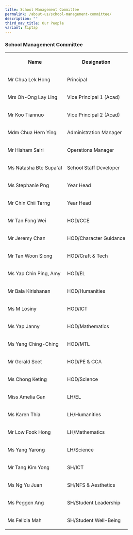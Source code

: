 ```yaml
---
title: School Management Committee
permalink: /about-us/school-management-committee/
description: ""
third_nav_title: Our People
variant: tiptap
---
```

<h3>School Management Committee</h3>
<table style="minWidth: 50px">
<colgroup>
<col>
<col>
</colgroup>
<tbody>
<tr>
<th rowspan="1" colspan="1">
<p>Name</p>
</th>
<th rowspan="1" colspan="1">
<p>Designation</p>
</th>
</tr>
<tr>
<td rowspan="1" colspan="1">
<p>Mr Chua Lek Hong</p>
</td>
<td rowspan="1" colspan="1">
<p>Principal</p>
</td>
</tr>
<tr>
<td rowspan="1" colspan="1">
<p>Mrs Oh-Ong Lay Ling</p>
</td>
<td rowspan="1" colspan="1">
<p>Vice Principal 1 (Acad)</p>
</td>
</tr>
<tr>
<td rowspan="1" colspan="1">
<p>Mr Koo Tiannuo</p>
</td>
<td rowspan="1" colspan="1">
<p>Vice Principal 2 (Acad)</p>
</td>
</tr>
<tr>
<td rowspan="1" colspan="1">
<p>Mdm Chua Hern Ying</p>
</td>
<td rowspan="1" colspan="1">
<p>Administration Manager</p>
</td>
</tr>
<tr>
<td rowspan="1" colspan="1">
<p>Mr Hisham Sairi</p>
</td>
<td rowspan="1" colspan="1">
<p>Operations Manager</p>
</td>
</tr>
<tr>
<td rowspan="1" colspan="1">
<p>Ms Natasha Bte Supa'at</p>
</td>
<td rowspan="1" colspan="1">
<p>School Staff Developer</p>
</td>
</tr>
<tr>
<td rowspan="1" colspan="1">
<p>Ms Stephanie Png</p>
</td>
<td rowspan="1" colspan="1">
<p>Year Head</p>
</td>
</tr>
<tr>
<td rowspan="1" colspan="1">
<p>Mr Chin Chii Tarng</p>
</td>
<td rowspan="1" colspan="1">
<p>Year Head</p>
</td>
</tr>
<tr>
<td rowspan="1" colspan="1">
<p>Mr Tan Fong Wei</p>
</td>
<td rowspan="1" colspan="1">
<p>HOD/CCE</p>
</td>
</tr>
<tr>
<td rowspan="1" colspan="1">
<p>Mr Jeremy Chan</p>
</td>
<td rowspan="1" colspan="1">
<p>HOD/Character Guidance</p>
</td>
</tr>
<tr>
<td rowspan="1" colspan="1">
<p>Mr Tan Woon Siong</p>
</td>
<td rowspan="1" colspan="1">
<p>HOD/Craft &amp; Tech</p>
</td>
</tr>
<tr>
<td rowspan="1" colspan="1">
<p>Ms Yap Chin Ping, Amy</p>
</td>
<td rowspan="1" colspan="1">
<p>HOD/EL</p>
</td>
</tr>
<tr>
<td rowspan="1" colspan="1">
<p>Mr Bala Kirishanan</p>
</td>
<td rowspan="1" colspan="1">
<p>HOD/Humanities</p>
</td>
</tr>
<tr>
<td rowspan="1" colspan="1">
<p>Ms M Losiny</p>
</td>
<td rowspan="1" colspan="1">
<p>HOD/ICT</p>
</td>
</tr>
<tr>
<td rowspan="1" colspan="1">
<p>Ms Yap Janny</p>
</td>
<td rowspan="1" colspan="1">
<p>HOD/Mathematics</p>
</td>
</tr>
<tr>
<td rowspan="1" colspan="1">
<p>Ms Yang Ching-Ching</p>
</td>
<td rowspan="1" colspan="1">
<p>HOD/MTL</p>
</td>
</tr>
<tr>
<td rowspan="1" colspan="1">
<p>Mr Gerald Seet</p>
</td>
<td rowspan="1" colspan="1">
<p>HOD/PE &amp; CCA</p>
</td>
</tr>
<tr>
<td rowspan="1" colspan="1">
<p>Ms Chong Keting</p>
</td>
<td rowspan="1" colspan="1">
<p>HOD/Science</p>
</td>
</tr>
<tr>
<td rowspan="1" colspan="1">
<p>Miss Amelia Gan</p>
</td>
<td rowspan="1" colspan="1">
<p>LH/EL</p>
</td>
</tr>
<tr>
<td rowspan="1" colspan="1">
<p>Ms Karen Thia</p>
</td>
<td rowspan="1" colspan="1">
<p>LH/Humanities</p>
</td>
</tr>
<tr>
<td rowspan="1" colspan="1">
<p>Mr Low Fook Hong</p>
</td>
<td rowspan="1" colspan="1">
<p>LH/Mathematics</p>
</td>
</tr>
<tr>
<td rowspan="1" colspan="1">
<p>Ms Yang Yarong</p>
</td>
<td rowspan="1" colspan="1">
<p>LH/Science</p>
</td>
</tr>
<tr>
<td rowspan="1" colspan="1">
<p>Mr Tang Kim Yong</p>
</td>
<td rowspan="1" colspan="1">
<p>SH/ICT</p>
</td>
</tr>
<tr>
<td rowspan="1" colspan="1">
<p>Ms Ng Yu Juan</p>
</td>
<td rowspan="1" colspan="1">
<p>SH/NFS &amp; Aesthetics</p>
</td>
</tr>
<tr>
<td rowspan="1" colspan="1">
<p>Ms Peggen Ang</p>
</td>
<td rowspan="1" colspan="1">
<p>SH/Student Leadership</p>
</td>
</tr>
<tr>
<td rowspan="1" colspan="1">
<p>Ms Felicia Mah</p>
</td>
<td rowspan="1" colspan="1">
<p>SH/Student Well-Being</p>
</td>
</tr>
</tbody>
</table>
<p></p>